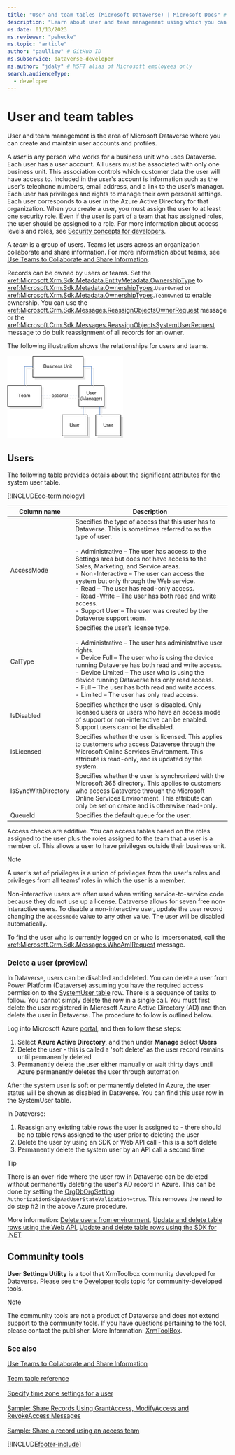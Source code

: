 ```yaml
---
title: "User and team tables (Microsoft Dataverse) | Microsoft Docs" # Intent and product brand in a unique string of 43-59 chars including spaces
description: "Learn about user and team management using which you can create and maintain user accounts and profiles." # 115-145 characters including spaces. This abstract displays in the search result.
ms.date: 01/13/2023
ms.reviewer: "pehecke"
ms.topic: "article"
author: "paulliew" # GitHub ID
ms.subservice: dataverse-developer
ms.author: "jdaly" # MSFT alias of Microsoft employees only
search.audienceType: 
  - developer
---
```

# User and team tables

User and team management is the area of Microsoft Dataverse where you can create and maintain user accounts and profiles.  

 A *user* is any person who works for a business unit who uses Dataverse. Each user has a user account. All users must be associated with only one business unit. This association controls which customer data the user will have access to. Included in the user's account is information such as the user's telephone numbers, email address, and a link to the user's manager. Each user has privileges and rights to manage their own personal settings. Each user corresponds to a user in the Azure Active Directory for that organization. When you create a user, you must assign the user to at least one security role. Even if the user is part of a team that has assigned roles, the user should be assigned to a role. For more information about access levels and roles, see [Security concepts for developers](security-concepts.md).  

 A *team* is a group of users. Teams let users across an organization collaborate and share information. For more information about teams, see [Use Teams to Collaborate and Share Information](use-access-teams-owner-teams-collaborate-share-information.md).  

 Records can be owned by users or teams. Set the <xref:Microsoft.Xrm.Sdk.Metadata.EntityMetadata.OwnershipType> to <xref:Microsoft.Xrm.Sdk.Metadata.OwnershipTypes>.`UserOwned` or <xref:Microsoft.Xrm.Sdk.Metadata.OwnershipTypes>.`TeamOwned` to enable ownership. You can use the <xref:Microsoft.Crm.Sdk.Messages.ReassignObjectsOwnerRequest> message or the <xref:Microsoft.Crm.Sdk.Messages.ReassignObjectsSystemUserRequest> message to do bulk reassignment of all records for an owner.  

 The following illustration shows the relationships for users and teams.  

 ![User and team table relationship diagram.](media/crm-v5s-em-userteam.gif "User and team table relationship diagram")  

## Users

 The following table provides details about the significant attributes for the system user table.
 
 [!INCLUDE[cc-terminology](includes/cc-terminology.md)]
 


|   Column name    |                                                                                                                                                                                                                                                                                                                              Description                                                                                                                                                                                                                                                                                                                              |
|---------------------|-----------------------------------------------------------------------------------------------------------------------------------------------------------------------------------------------------------------------------------------------------------------------------------------------------------------------------------------------------------------------------------------------------------------------------------------------------------------------------------------------------------------------------------------------------------------------------------------------------------------------------------------------------------------------|
|     AccessMode      | Specifies the type of access that this user has to Dataverse. This is sometimes referred to as the type of user.<br /><br /> -   Administrative – The user has access to the Settings area but does not have access to the Sales, Marketing, and Service areas.<br />-   Non-Interactive – The user can access the system but only through the Web service.<br />-   Read – The user has read-only access.<br />-   Read-Write – The user has both read and write access.<br />-   Support User – The user was created by the Dataverse support team. |
|       CalType       |                                                               Specifies the user’s license type.<br /><br /> -   Administrative – The user has administrative user rights.<br />-   Device Full – The user who is using the device running Dataverse has both read and write access.<br />-   Device Limited – The user who is using the device running Dataverse has only read access.<br />-   Full – The user has both read and write access.<br />-   Limited – The user has only read access.                                                                |
|     IsDisabled      |                                                                                                                                                                                                                                             Specifies whether the user is disabled. Only licensed users or users who have an access mode of support or non-interactive can be enabled. Support users cannot be disabled.                                                                                                                                                                                                                                              |
|     IsLicensed      |                                                                                                                                                                             Specifies whether the user is licensed. This applies to customers who access Dataverse through the Microsoft Online Services Environment. This attribute is read-only, and is updated by the system.                                                                                                                                                                              |
| IsSyncWithDirectory |                                                                                                                                 Specifies whether the user is synchronized with the Microsoft 365 directory. This applies to customers who access Dataverse through the Microsoft Online Services Environment. This attribute can only be set on create and is otherwise read-only.                                                                                                                                 |
|       QueueId       |                                                                                                                                                                                                                                                                                                               Specifies the default queue for the user.                                                                                                                                                                                                                                                                                                               |

 Access checks are additive. You can access tables based on the roles assigned to the user plus the roles assigned to the team that a user is a member of. This allows a user to have privileges outside their business unit.  

> [!NOTE]
> A user's set of privileges is a union of privileges from the user's roles and privileges from all teams’ roles in which the user is a member.  

 Non-interactive users are often used when writing service-to-service code because they do not use up a license. Dataverse allows for seven free non-interactive users. To disable a non-interactive user, update the user record changing the `accessmode` value to any other value. The user will be disabled automatically.

To find the user who is currently logged on or who is impersonated, call the <xref:Microsoft.Crm.Sdk.Messages.WhoAmIRequest> message.  

### Delete a user (preview)

 In Dataverse, users can be disabled and deleted. You can delete a user from Power Platform (Dataverse) assuming you have the required access permission to the [SystemUser table](reference/entities/systemuser.md) row. There is a sequence of tasks to follow. You cannot simply delete the row in a single call. You must first delete the user registered in Microsoft Azure Active Directory (AD) and then delete the user in Dataverse. The procedure to follow is outlined below.

Log into Microsoft Azure [portal](https://portal.azure.com), and then follow these steps:

1. Select **Azure Active Directory**, and then under **Manage** select **Users**
1. Delete the user - this is called a 'soft delete' as the user record remains until permanently deleted
1. Permanently delete the user either manually or wait thirty days until Azure permanently deletes the user through automation

After the system user is soft or permanently deleted in Azure, the user status will be shown as disabled in Dataverse. You can find this user row in the SystemUser table.

In Dataverse:

1. Reassign any existing table rows the user is assigned to - there should be no table rows assigned to the user prior to deleting the user
1. Delete the user by using an SDK or Web API call - this is a soft delete
1. Permanently delete the system user by an API call a second time

> [!TIP]
> There is an over-ride where the user row in Dataverse can be deleted without permanently deleting the user's AD record in Azure. This can be done by setting the [OrgDbOrgSetting](reference/entities/organization.md#BKMK_OrgDbOrgSettings) `AuthorizationSkipAadUserStateValidation=true`. This removes the need to do step #2 in the above Azure procedure.

More information: [Delete users from environment](/power-platform/admin/delete-users), [Update and delete table rows using the Web API](webapi/update-delete-entities-using-web-api.md), [Update and delete table rows using the SDK for .NET](org-service/entity-operations-update-delete.md)

## Community tools

**User Settings Utility** is a tool that XrmToolbox community developed for Dataverse. Please see the [Developer tools](developer-tools.md) topic for community-developed tools.

> [!NOTE]
> The community tools are not a product of Dataverse and does not extend support to the community tools.
> If you have questions pertaining to the tool, please contact the publisher. More Information: [XrmToolBox](https://www.xrmtoolbox.com).

### See also  
   
 [Use Teams to Collaborate and Share Information](use-access-teams-owner-teams-collaborate-share-information.md)<br/>   
 [Team table reference](reference/entities/team.md)<br/>   
 [Specify time zone settings for a user](specify-time-zone-settings-user.md)<br/>   
 [Sample: Share Records Using GrantAccess, ModifyAccess and RevokeAccess Messages](org-service/samples/share-records-using-grantaccess-modifyaccess-revokeaccess-messages.md)<br/>   
 [Sample: Share a record using an access team](org-service/samples/share-record-using-access-team.md)<br/>   
 

[!INCLUDE[footer-include](../../includes/footer-banner.md)]
